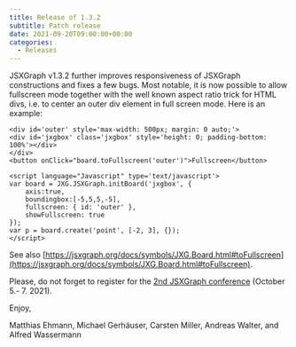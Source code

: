 ```yaml
---
title: Release of 1.3.2
subtitle: Patch release
date: 2021-09-20T09:00:00+00:00
categories:
  - Releases
---
```


JSXGraph v1.3.2 further improves responsiveness of JSXGraph constructions and fixes a few bugs. Most notable, it is now possible to allow fullscreen mode together with the well known aspect ratio trick for HTML divs, i.e. to center an outer div element in full screen mode. Here is an example:

```
<div id='outer' style='max-width: 500px; margin: 0 auto;'>
<div id='jxgbox' class='jxgbox' style='height: 0; padding-bottom: 100%'></div>
</div>
<button onClick="board.toFullscreen('outer')">Fullscreen</button>

<script language="Javascript" type='text/javascript'>
var board = JXG.JSXGraph.initBoard('jxgbox', {
    axis:true,
    boundingbox:[-5,5,5,-5],
    fullscreen: { id: 'outer' },
    showFullscreen: true
});
var p = board.create('point', [-2, 3], {});
</script>
```

See also [https://jsxgraph.org/docs/symbols/JXG.Board.html#toFullscreen](https://jsxgraph.org/docs/symbols/JXG.Board.html#toFullscreen).

Please, do not forget to register for the [2nd JSXGraph conference](https://jsxgraph.org/conf2021) (October 5.- 7. 2021).

Enjoy,

Matthias Ehmann, Michael Gerhäuser, Carsten Miller, Andreas Walter, and Alfred Wassermann
